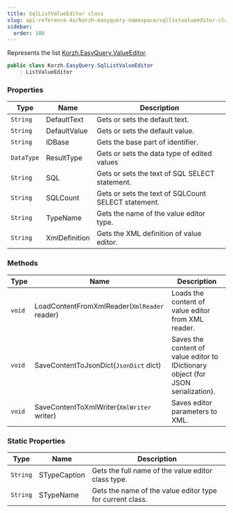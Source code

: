 ```yaml
---
title: SqlListValueEditor class
slug: api-reference-4x/korzh-easyquery-namespace/sqllistvalueeditor-class
sidebar:
  order: 100
---
```


Represents the list [Korzh.EasyQuery.ValueEditor](/easyquery/docs/api-reference-4x/korzh-easyquery-namespace/valueeditor-class).
```csharp
public class Korzh.EasyQuery.SqlListValueEditor
    : ListValueEditor

```

### Properties

| Type | Name | Description | 
| --- | --- | --- | 
| `String` | DefaultText | Gets or sets the default text. | 
| `String` | DefaultValue | Gets or sets the default value. | 
| `String` | IDBase | Gets the base part of identifier. | 
| `DataType` | ResultType | Gets or sets the data type of edited values | 
| `String` | SQL | Gets or sets the text of SQL SELECT statement. | 
| `String` | SQLCount | Gets or sets the text of SQLCount SELECT statement. | 
| `String` | TypeName | Gets the name of the value editor type. | 
| `String` | XmlDefinition | Gets the XML definition of value editor. | 


### Methods

| Type | Name | Description | 
| --- | --- | --- | 
| `void` | LoadContentFromXmlReader(`XmlReader` reader) | Loads the content of value editor from XML reader. | 
| `void` | SaveContentToJsonDict(`JsonDict` dict) | Saves the content of value editor to IDictionary object (for JSON serialization). | 
| `void` | SaveContentToXmlWriter(`XmlWriter` writer) | Saves editor parameters to XML. | 


### Static Properties

| Type | Name | Description | 
| --- | --- | --- | 
| `String` | STypeCaption | Gets the full name of the value editor class type. | 
| `String` | STypeName | Gets the name of the value editor type for current class. |
